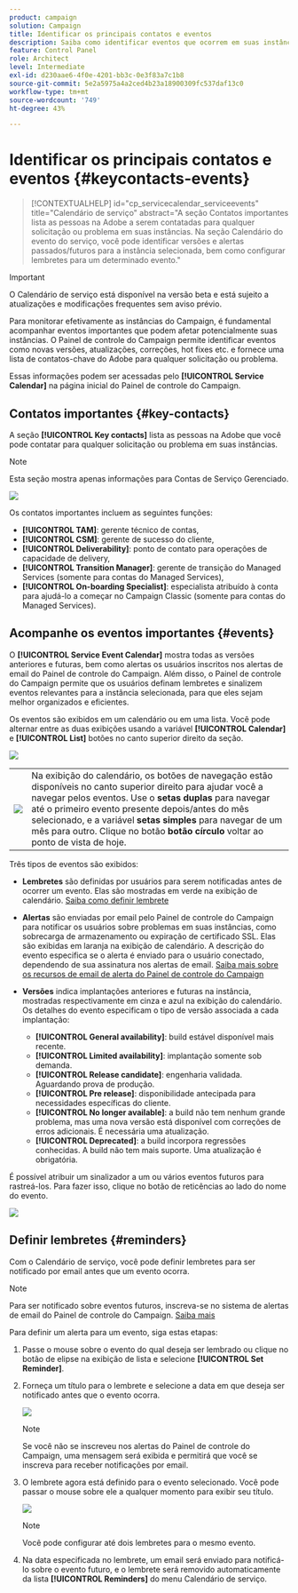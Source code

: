 ```yaml
---
product: campaign
solution: Campaign
title: Identificar os principais contatos e eventos
description: Saiba como identificar eventos que ocorrem em suas instâncias e contatos importantes na Adobe.
feature: Control Panel
role: Architect
level: Intermediate
exl-id: d230aae6-4f0e-4201-bb3c-0e3f83a7c1b8
source-git-commit: 5e2a5975a4a2ced4b23a18900309fc537daf13c0
workflow-type: tm+mt
source-wordcount: '749'
ht-degree: 43%

---
```


# Identificar os principais contatos e eventos {#keycontacts-events}

>[!CONTEXTUALHELP]
>id="cp_servicecalendar_serviceevents"
>title="Calendário de serviço"
>abstract="A seção Contatos importantes lista as pessoas na Adobe a serem contatadas para qualquer solicitação ou problema em suas instâncias. Na seção Calendário do evento do serviço, você pode identificar versões e alertas passados/futuros para a instância selecionada, bem como configurar lembretes para um determinado evento."

>[!IMPORTANT]
>
>O Calendário de serviço está disponível na versão beta e está sujeito a atualizações e modificações frequentes sem aviso prévio.

Para monitorar efetivamente as instâncias do Campaign, é fundamental acompanhar eventos importantes que podem afetar potencialmente suas instâncias. O Painel de controle do Campaign permite identificar eventos como novas versões, atualizações, correções, hot fixes etc. e fornece uma lista de contatos-chave do Adobe para qualquer solicitação ou problema.

Essas informações podem ser acessadas pelo **[!UICONTROL Service Calendar]** na página inicial do Painel de controle do Campaign.

## Contatos importantes {#key-contacts}

A seção **[!UICONTROL Key contacts]** lista as pessoas na Adobe que você pode contatar para qualquer solicitação ou problema em suas instâncias.

>[!NOTE]
>
>Esta seção mostra apenas informações para Contas de Serviço Gerenciado.

![](assets/service-events-contacts.png)

Os contatos importantes incluem as seguintes funções:

* **[!UICONTROL TAM]**: gerente técnico de contas,
* **[!UICONTROL CSM]**: gerente de sucesso do cliente,
* **[!UICONTROL Deliverability]**: ponto de contato para operações de capacidade de delivery,
* **[!UICONTROL Transition Manager]**: gerente de transição do Managed Services (somente para contas do Managed Services),
* **[!UICONTROL On-boarding Specialist]**: especialista atribuído à conta para ajudá-lo a começar no Campaign Classic (somente para contas do Managed Services).

## Acompanhe os eventos importantes {#events}

O **[!UICONTROL Service Event Calendar]** mostra todas as versões anteriores e futuras, bem como alertas os usuários inscritos nos alertas de email do Painel de controle do Campaign. Além disso, o Painel de controle do Campaign permite que os usuários definam lembretes e sinalizem eventos relevantes para a instância selecionada, para que eles sejam melhor organizados e eficientes.

Os eventos são exibidos em um calendário ou em uma lista. Você pode alternar entre as duas exibições usando a variável **[!UICONTROL Calendar]** e **[!UICONTROL List]** botões no canto superior direito da seção.

![](assets/service-events-calendar.png)

<table><tr style="border: 0;">
<td><img src="assets/do-not-localize/nav-buttons.png">
</td><td>Na exibição do calendário, os botões de navegação estão disponíveis no canto superior direito para ajudar você a navegar pelos eventos. Use o <b>setas duplas</b> para navegar até o primeiro evento presente depois/antes do mês selecionado, e a variável <b>setas simples</b> para navegar de um mês para outro. Clique no botão <b>botão círculo</b> voltar ao ponto de vista de hoje.</td>
</tr></table>

Três tipos de eventos são exibidos:

* **Lembretes** são definidas por usuários para serem notificadas antes de ocorrer um evento. Elas são mostradas em verde na exibição de calendário. [Saiba como definir lembrete](#reminders)
* **Alertas** são enviadas por email pelo Painel de controle do Campaign para notificar os usuários sobre problemas em suas instâncias, como sobrecarga de armazenamento ou expiração de certificado SSL. Elas são exibidas em laranja na exibição de calendário. A descrição do evento especifica se o alerta é enviado para o usuário conectado, dependendo de sua assinatura nos alertas de email. [Saiba mais sobre os recursos de email de alerta do Painel de controle do Campaign](../performance-monitoring/using/email-alerting.md)

* **Versões** indica implantações anteriores e futuras na instância, mostradas respectivamente em cinza e azul na exibição do calendário. Os detalhes do evento especificam o tipo de versão associada a cada implantação:

   * **[!UICONTROL General availability]**: build estável disponível mais recente.
   * **[!UICONTROL Limited availability]**: implantação somente sob demanda.
   * **[!UICONTROL Release candidate]**: engenharia validada. Aguardando prova de produção.
   * **[!UICONTROL Pre release]**: disponibilidade antecipada para necessidades específicas do cliente.
   * **[!UICONTROL No longer available]**: a build não tem nenhum grande problema, mas uma nova versão está disponível com correções de erros adicionais. É necessária uma atualização.
   * **[!UICONTROL Deprecated]**: a build incorpora regressões conhecidas. A build não tem mais suporte. Uma atualização é obrigatória.

É possível atribuir um sinalizador a um ou vários eventos futuros para rastreá-los. Para fazer isso, clique no botão de reticências ao lado do nome do evento.

![](assets/service-events-flag.png)

## Definir lembretes {#reminders}

Com o Calendário de serviço, você pode definir lembretes para ser notificado por email antes que um evento ocorra.

>[!NOTE]
>
>Para ser notificado sobre eventos futuros, inscreva-se no sistema de alertas de email do Painel de controle do Campaign. [Saiba mais](../performance-monitoring/using/email-alerting.md)

Para definir um alerta para um evento, siga estas etapas:

1. Passe o mouse sobre o evento do qual deseja ser lembrado ou clique no botão de elipse na exibição de lista e selecione **[!UICONTROL Set Reminder]**.

1. Forneça um título para o lembrete e selecione a data em que deseja ser notificado antes que o evento ocorra.

   ![](assets/service-events-set-reminder.png)

   >[!NOTE]
   >
   >Se você não se inscreveu nos alertas do Painel de controle do Campaign, uma mensagem será exibida e permitirá que você se inscreva para receber notificações por email.

1. O lembrete agora está definido para o evento selecionado. Você pode passar o mouse sobre ele a qualquer momento para exibir seu título.

   ![](assets/service-events-reminder.png)

   >[!NOTE]
   >
   >Você pode configurar até dois lembretes para o mesmo evento.

1. Na data especificada no lembrete, um email será enviado para notificá-lo sobre o evento futuro, e o lembrete será removido automaticamente da lista **[!UICONTROL Reminders]** do menu Calendário de serviço.
